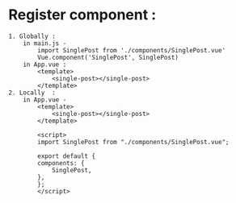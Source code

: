 # Register component :
    1. Globally :
        in main.js -
            import SinglePost from './components/SinglePost.vue'
            Vue.component('SinglePost', SinglePost)
        in App.vue : 
            <template>
                <single-post></single-post>
            </template>
    2. Locally  :
        in App.vue -
            <template>
                <single-post></single-post>
            </template>

            <script>
            import SinglePost from "./components/SinglePost.vue";

            export default {
            components: {
                SinglePost,
            },
            };
            </script>
